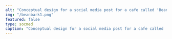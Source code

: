 ```yaml
---
alt: "Conceptual design for a social media post for a cafe called 'Bean Bark'."
img: "/beanbark1.png"
featured: false
type: socmed
caption: "Conceptual design for a social media post for a cafe called 'Bean Bark'."
---
```

